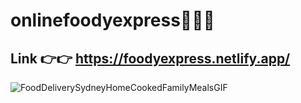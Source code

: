# onlinefoodyexpress🍕🚚😋
## Link 👉👉 https://foodyexpress.netlify.app/
![FoodDeliverySydneyHomeCookedFamilyMealsGIF](https://user-images.githubusercontent.com/83354680/175773245-efba2e1f-e404-48d5-b8ef-29ed27df6e14.gif)
